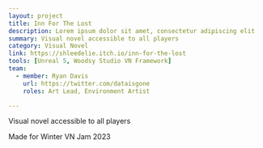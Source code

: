 ```yaml
---
layout: project
title: Inn For The Lost
description: Lorem ipsum dolor sit amet, consectetur adipiscing elit
summary: Visual novel accessible to all players
category: Visual Novel
link: https://shleedelie.itch.io/inn-for-the-lost
tools: [Unreal 5, Woodsy Studio VN Framework]
team:
  - member: Ryan Davis
    url: https://twitter.com/dataisgone
    roles: Art Lead, Environment Artist

---
```


Visual novel accessible to all players

Made for Winter VN Jam 2023